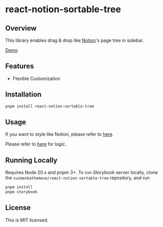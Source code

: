 # react-notion-sortable-tree

## Overview

This library enables drag & drop like [Notion](https://www.notion.so)'s page tree in sidebar.

[Demo](https://suimenkathemove.github.io/react-notion-sortable-tree)

## Features

- Flexible Customization

## Installation

```sh
pnpm install react-notion-sortable-tree
```

## Usage

If you want to style like Notion, please refer to [here](https://github.com/suimenkathemove/react-notion-sortable-tree/blob/main/src/components/notion-version/index.tsx).

Please refer to [here](https://github.com/suimenkathemove/react-notion-sortable-tree/blob/main/src/components/notion-version/index.stories.tsx) for logic.

## Running Locally

Requires Node 20.x and pnpm 3+. To run Storybook server locally, clone the `suimenkathemove/react-notion-sortable-tree` repository, and run

```sh
pnpm install
pnpm storybook
```

## License

This is MIT licensed.
